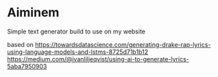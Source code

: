 # Aiminem

Simple text generator build to use on my website

based on 
https://towardsdatascience.com/generating-drake-rap-lyrics-using-language-models-and-lstms-8725d71b1b12 
https://medium.com/@ivanliljeqvist/using-ai-to-generate-lyrics-5aba7950903





